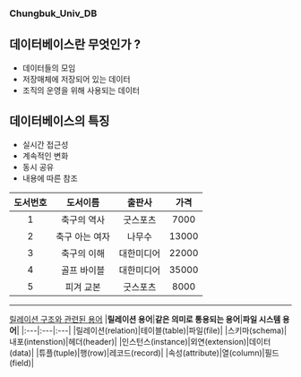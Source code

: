 ### Chungbuk_Univ_DB
<span style="color:#2D3748;background-color:#fff5b1;"><h2>데이터베이스란 무엇인가 ?</h2></span>
* 데이터들의 모임
* 저장매체에 저장되어 있는 데이터
* 조직의 운영을 위해 사용되는 데이터

<span style="color:#2D3748;background-color:#fff5b1;"><h2>데이터베이스의 특징</h2></span>
* 실시간 접근성
* 계속적인 변화
* 동시 공유
* 내용에 따른 참조  


|도서번호|도서이름|출판사|가격|
|:---:|:---:|:---:|:---:|
|1|축구의 역사|굿스포츠|7000|
|2|축구 아는 여자|나무수|13000|
|3|축구의 이해|대한미디어|22000|
|4|골프 바이블|대한미디어|35000|
|5|피겨 교본|굿스포츠|8000|  

---

<u>릴레이션 구조와 관련된 용어</u>
|**릴레이션 용어**|**같은 의미로 통용되는 용어**|**파일 시스템 용어**|
|:---|:---|:---|
|릴레이션(relation)|테이블(table)|파일(file)|
|스키마(schema)|내포(intenstion)|헤더(header)|
|인스턴스(instance)|외연(extension)|데이터(data)|
|튜플(tuple)|행(row)|레코드(record)|
|속성(attribute)|열(column)|필드(field)|
